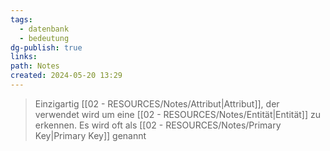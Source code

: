 ```yaml
---
tags:
  - datenbank
  - bedeutung
dg-publish: true
links: 
path: Notes
created: 2024-05-20 13:29
---
```

> Einzigartig [[02 - RESOURCES/Notes/Attribut\|Attribut]], der verwendet wird um eine [[02 - RESOURCES/Notes/Entität\|Entität]] zu erkennen.
> Es wird oft als [[02 - RESOURCES/Notes/Primary Key\|Primary Key]] genannt